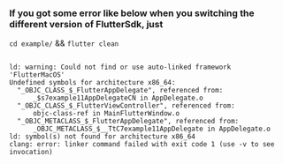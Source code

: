 
### If you got some error like below when you switching the different version of FlutterSdk, just 

`cd example/` && `flutter clean`

````

ld: warning: Could not find or use auto-linked framework 'FlutterMacOS'
Undefined symbols for architecture x86_64:
  "_OBJC_CLASS_$_FlutterAppDelegate", referenced from:
      _$s7example11AppDelegateCN in AppDelegate.o
  "_OBJC_CLASS_$_FlutterViewController", referenced from:
      objc-class-ref in MainFlutterWindow.o
  "_OBJC_METACLASS_$_FlutterAppDelegate", referenced from:
      _OBJC_METACLASS_$__TtC7example11AppDelegate in AppDelegate.o
ld: symbol(s) not found for architecture x86_64
clang: error: linker command failed with exit code 1 (use -v to see invocation)

````

